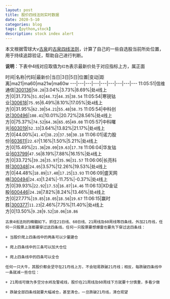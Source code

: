 ```yaml
---
layout: post
title: 股价四线法则实时数据
date: 2020-5-10
categories: blog
tags: [python,stock]
description: stock index alert
---
```



本文根据雪球大v[古泉](https://xueqiu.com/u/7148646888)的[古泉四线法则](https://xueqiu.com/7148646888/130498192)，计算了自己的一些自选股当前所处位置，用于持续追踪验证，帮助自己进行判断。

**说明**：下表中4线对应取值为`红色`表示最新价处于对应指标上方，属正面

时间|名称|代码|最新价|当日|3日|5日|位置|变动|距离|ma21|ma60|ma21w|ma60w
---|---|---|---|---|---|---|---|---
11:05:51|信维通信|[300136](https://xueqiu.com/S/SZ300136)|`58.28`|3.04%|3.73%|8.69%|处`4`线上方|0|31.73%|`51.02`|`44.72`|`44.35`|`38.54`
11:05:54|寒锐钴业|[300618](https://xueqiu.com/S/SZ300618)|`75.95`|6.49%|8.10%|17.05%|处`4`线上方|0|31.95%|`62.30`|`54.21`|`55.48`|`58.75`
11:05:54|中科创达|[300496](https://xueqiu.com/S/SZ300496)|`108.41`|10.01%|20.72%|28.56%|处`4`线上方|0|75.37%|`74.52`|`64.36`|`65.05`|`49.08`
11:05:57|中科曙光|[603019](https://xueqiu.com/S/SH603019)|`52.33`|3.64%|13.82%|21.17%|处`4`线上方|0|44.00%|`41.47`|`38.23`|`37.50`|`30.18`
11:06:01|诺力股份|[603611](https://xueqiu.com/S/SH603611)|`22.67`|1.16%|1.50%|5.21%|处`4`线上方|0|15.49%|`21.36`|`20.09`|`19.63`|`17.78`
11:06:04|华友钴业|[603799](https://xueqiu.com/S/SH603799)|`47.56`|8.19%|7.88%|16.15%|处`4`线上方|0|33.72%|`39.26`|`35.97`|`35.96`|`31.57`
11:06:06|长亮科技|[300348](https://xueqiu.com/S/SZ300348)|`24.05`|3.57%|12.26%|19.53%|处`4`线上方|0|44.48%|`18.89`|`17.40`|`17.25`|`13.93`
11:06:09|盛天网络|[300494](https://xueqiu.com/S/SZ300494)|`24.43`|1.24%|-11.75%|-0.37%|处`4`线上方|0|39.93%|`22.92`|`17.53`|`16.87`|`14.46`
11:06:13|XD金证股|[600446](https://xueqiu.com/S/SH600446)|`24.28`|7.82%|8.24%|13.46%|处`4`线上方|0|27.77%|`19.85`|`18.05`|`18.56`|`19.67`
11:06:15|赢时胜|[300377](https://xueqiu.com/S/SZ300377)|`11.23`|2.46%|7.75%|11.40%|处`4`线上方|0|13.50%|`9.28`|`9.52`|`10.06`|`10.86`

```
古泉4线法则的精髓如下。抓住21日线、60日线、21周线及60周线等四条线，外加21月线，任何一只股票上涨都要穿过这四条线，任何一只股票要想爆雷也要先下穿过这四条线：

+ 当股价爬上四条线中的两条可以少量建仓

+ 爬上四条线中的三条可以加大仓位

+ 爬上四条线中的四条可以全仓

任何一只大牛，其股价都会坚守在21月线上方，不会轻易跌破21月线；相反，每跌破四条线中一条就减一些仓位：

+ 21周线可做为多空分水岭及警戒线，股价在21周线及60周线下方就要十分慎重，多看少做

+ 跌破全部四条线就要大幅减仓，甚至清仓，一旦跌破21月线，清仓观望
```